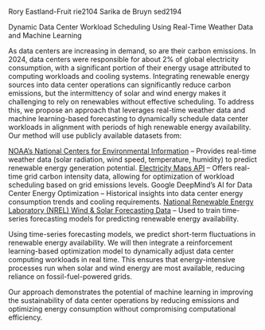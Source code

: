 Rory Eastland-Fruit rie2104
Sarika de Bruyn sed2194

Dynamic Data Center Workload Scheduling Using Real-Time Weather Data and Machine Learning

As data centers are increasing in demand, so are their carbon emissions. In 2024, data centers were responsible for about 2% of global electricity consumption, with a significant portion of their energy usage attributed to computing workloads and cooling systems. Integrating renewable energy sources into data center operations can significantly reduce carbon emissions, but the intermittency of solar and wind energy makes it challenging to rely on renewables without effective scheduling. To address this, we propose an approach that leverages real-time weather data and machine learning-based forecasting to dynamically schedule data center workloads in alignment with periods of high renewable energy availability.
Our method will use publicly available datasets from:

[NOAA’s National Centers for Environmental Information]([url](https://www.ncei.noaa.gov/access/search/index)) – Provides real-time weather data (solar radiation, wind speed, temperature, humidity) to predict renewable energy generation potential.
[Electricity Maps API]([url](https://www.electricitymaps.com/)) – Offers real-time grid carbon intensity data, allowing for optimization of workload scheduling based on grid emissions levels.
Google DeepMind’s AI for Data Center Energy Optimization – Historical insights into data center energy consumption trends and cooling requirements.
[National Renewable Energy Laboratory (NREL) Wind & Solar Forecasting Data]([url](https://www.nrel.gov/grid/solar-power-data.html)) – Used to train time-series forecasting models for predicting renewable energy availability.

Using time-series forecasting models, we predict short-term fluctuations in renewable energy availability. We will then integrate a reinforcement learning-based optimization model to dynamically adjust data center computing workloads in real time. This ensures that energy-intensive processes run when solar and wind energy are most available, reducing reliance on fossil-fuel-powered grids.

Our approach demonstrates the potential of machine learning in improving the sustainability of data center operations by reducing emissions and optimizing energy consumption without compromising computational efficiency.

